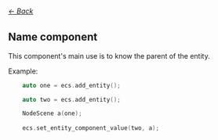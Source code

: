 ###### [<- Back](../documentation.md)
## Name component
This component's main use is to know the parent of the entity.

Example:
```c++
	auto one = ecs.add_entity();

	auto two = ecs.add_entity();

	NodeScene a(one);
    
	ecs.set_entity_component_value(two, a);
```